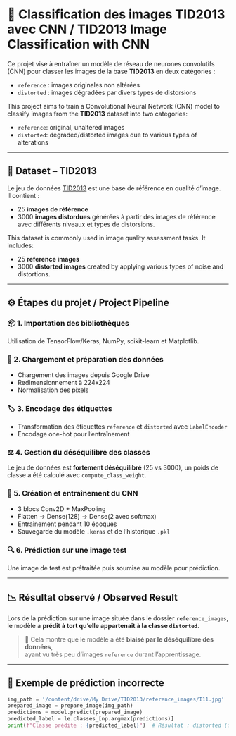 # 🧠 Classification des images TID2013 avec CNN / TID2013 Image Classification with CNN

Ce projet vise à entraîner un modèle de réseau de neurones convolutifs (CNN) pour classer les images de la base **TID2013** en deux catégories :  
- `reference` : images originales non altérées  
- `distorted` : images dégradées par divers types de distorsions  

This project aims to train a Convolutional Neural Network (CNN) model to classify images from the **TID2013** dataset into two categories:  
- `reference`: original, unaltered images  
- `distorted`: degraded/distorted images due to various types of alterations  

---

## 📂 Dataset – TID2013

Le jeu de données [TID2013](http://www.ponomarenko.info/tid2013.htm) est une base de référence en qualité d’image.  
Il contient :
- 25 **images de référence**
- 3000 **images distordues** générées à partir des images de référence avec différents niveaux et types de distorsions.

This dataset is commonly used in image quality assessment tasks. It includes:
- 25 **reference images**
- 3000 **distorted images** created by applying various types of noise and distortions.

---

## ⚙️ Étapes du projet / Project Pipeline

### 📦 1. Importation des bibliothèques  
Utilisation de TensorFlow/Keras, NumPy, scikit-learn et Matplotlib.

### 📁 2. Chargement et préparation des données  
- Chargement des images depuis Google Drive  
- Redimensionnement à 224x224  
- Normalisation des pixels

### 🏷️ 3. Encodage des étiquettes  
- Transformation des étiquettes `reference` et `distorted` avec `LabelEncoder`  
- Encodage one-hot pour l’entraînement

### ⚖️ 4. Gestion du déséquilibre des classes  
Le jeu de données est **fortement déséquilibré** (25 vs 3000), un poids de classe a été calculé avec `compute_class_weight`.

### 🧠 5. Création et entraînement du CNN  
- 3 blocs Conv2D + MaxPooling  
- Flatten → Dense(128) → Dense(2 avec softmax)  
- Entraînement pendant 10 époques  
- Sauvegarde du modèle `.keras` et de l’historique `.pkl`

### 🔍 6. Prédiction sur une image test  
Une image de test est prétraitée puis soumise au modèle pour prédiction.

---

## 📉 Résultat observé / Observed Result

Lors de la prédiction sur une image située dans le dossier `reference_images`,  
le modèle a **prédit à tort qu’elle appartenait à la classe `distorted`**.

> 🛑 Cela montre que le modèle a été **biaisé par le déséquilibre des données**,  
> ayant vu très peu d’images `reference` durant l’apprentissage.

---

## 📌 Exemple de prédiction incorrecte

```python
img_path = '/content/drive/My Drive/TID2013/reference_images/I11.jpg'
prepared_image = prepare_image(img_path)
predictions = model.predict(prepared_image)
predicted_label = le.classes_[np.argmax(predictions)]
print(f"Classe prédite : {predicted_label}")  # Résultat : distorted (faux)
